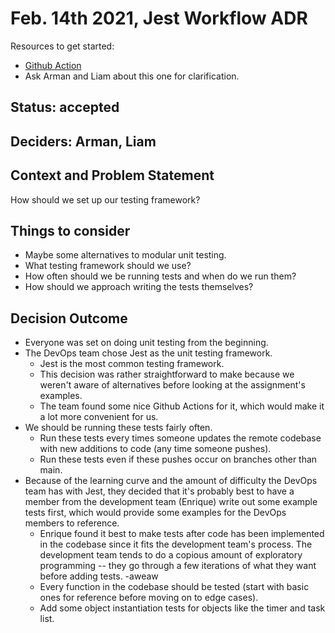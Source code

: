# Feb. 14th 2021, Jest Workflow ADR

Resources to get started:

- [Github Action](https://github.com/DonaldWolfson/cse110-w21-group29/blob/main/.github/workflows/jest.yml)
- Ask Arman and Liam about this one for clarification.

## Status: accepted

## Deciders: Arman, Liam

## Context and Problem Statement

How should we set up our testing framework?

## Things to consider

- Maybe some alternatives to modular unit testing.
- What testing framework should we use?
- How often should we be running tests and when do we run them?
- How should we approach writing the tests themselves?

## Decision Outcome

- Everyone was set on doing unit testing from the beginning.
- The DevOps team chose Jest as the unit testing framework.
  - Jest is the most common testing framework.
  - This decision was rather straightforward to make because we weren't aware of alternatives before looking at the assignment's examples.
  - The team found some nice Github Actions for it, which would make it a lot more convenient for us.
- We should be running these tests fairly often.
  - Run these tests every times someone updates the remote codebase with new additions to code (any time someone pushes).
  - Run these tests even if these pushes occur on branches other than main.
- Because of the learning curve and the amount of difficulty the DevOps team has with Jest, they decided that it's probably best to have a member from the development team (Enrique) write out some example tests first, which would provide some examples for the DevOps members to reference.
  - Enrique found it best to make tests after code has been implemented in the codebase since it fits the development team's process. The development team tends to do a copious amount of exploratory programming -- they go through a few iterations of what they want before adding tests.
    -aweaw
  - Every function in the codebase should be tested (start with basic ones for reference before moving on to edge cases).
  - Add some object instantiation tests for objects like the timer and task list.

